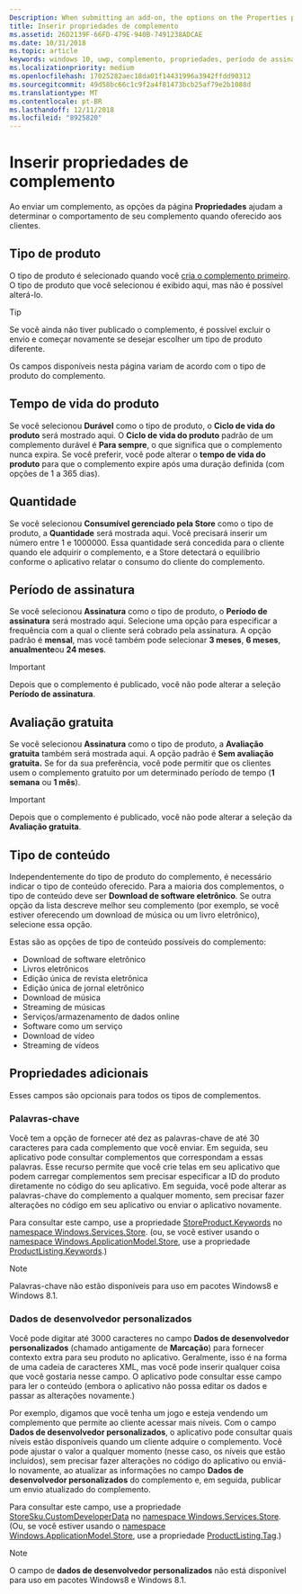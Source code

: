 ```yaml
---
Description: When submitting an add-on, the options on the Properties page help determine the behavior of your add-on when offered to customers.
title: Inserir propriedades de complemento
ms.assetid: 26D2139F-66FD-479E-940B-7491238ADCAE
ms.date: 10/31/2018
ms.topic: article
keywords: windows 10, uwp, complemento, propriedades, período de assinatura, duração de produto, tipo de conteúdo, cra, compra realizada em aplicativo, produto no aplicativo
ms.localizationpriority: medium
ms.openlocfilehash: 17025282aec18da01f14431996a3942ffdd90312
ms.sourcegitcommit: 49d58bc66c1c9f2a4f81473bcb25af79e2b1088d
ms.translationtype: MT
ms.contentlocale: pt-BR
ms.lasthandoff: 12/11/2018
ms.locfileid: "8925820"
---
```

# <a name="enter-add-on-properties"></a>Inserir propriedades de complemento

Ao enviar um complemento, as opções da página **Propriedades** ajudam a determinar o comportamento de seu complemento quando oferecido aos clientes.

## <a name="product-type"></a>Tipo de produto

O tipo de produto é selecionado quando você [cria o complemento primeiro](set-your-add-on-product-id.md). O tipo de produto que você selecionou é exibido aqui, mas não é possível alterá-lo.

> [!TIP]
> Se você ainda não tiver publicado o complemento, é possível excluir o envio e começar novamente se desejar escolher um tipo de produto diferente.

Os campos disponíveis nesta página variam de acordo com o tipo de produto do complemento.


## <a name="product-lifetime"></a>Tempo de vida do produto

Se você selecionou **Durável** como o tipo de produto, o **Ciclo de vida do produto** será mostrado aqui. O **Ciclo de vida do produto** padrão de um complemento durável é **Para sempre**, o que significa que o complemento nunca expira. Se você preferir, você pode alterar o **tempo de vida do produto** para que o complemento expire após uma duração definida (com opções de 1 a 365 dias).


## <a name="quantity"></a>Quantidade

Se você selecionou **Consumível gerenciado pela Store** como o tipo de produto, a **Quantidade** será mostrada aqui. Você precisará inserir um número entre 1 e 1000000. Essa quantidade será concedida para o cliente quando ele adquirir o complemento, e a Store detectará o equilíbrio conforme o aplicativo relatar o consumo do cliente do complemento.


## <a name="subscription-period"></a>Período de assinatura

Se você selecionou **Assinatura** como o tipo de produto, o **Período de assinatura** será mostrado aqui. Selecione uma opção para especificar a frequência com a qual o cliente será cobrado pela assinatura. A opção padrão é **mensal**, mas você também pode selecionar **3 meses**, **6 meses**, **anualmente**ou **24 meses**.

> [!IMPORTANT]
> Depois que o complemento é publicado, você não pode alterar a seleção **Período de assinatura**.


## <a name="free-trial"></a>Avaliação gratuita

Se você selecionou **Assinatura** como o tipo de produto, a **Avaliação gratuita** também será mostrada aqui. A opção padrão é **Sem avaliação gratuita.** Se for da sua preferência, você pode permitir que os clientes usem o complemento gratuito por um determinado período de tempo (**1 semana** ou **1 mês**). 

> [!IMPORTANT]
> Depois que o complemento é publicado, você não pode alterar a seleção da **Avaliação gratuita**.


## <a name="content-type"></a>Tipo de conteúdo

Independentemente do tipo de produto do complemento, é necessário indicar o tipo de conteúdo oferecido. Para a maioria dos complementos, o tipo de conteúdo deve ser **Download de software eletrônico**. Se outra opção da lista descreve melhor seu complemento (por exemplo, se você estiver oferecendo um download de música ou um livro eletrônico), selecione essa opção.

Estas são as opções de tipo de conteúdo possíveis do complemento:

-   Download de software eletrônico
-   Livros eletrônicos
-   Edição única de revista eletrônica
-   Edição única de jornal eletrônico
-   Download de música
-   Streaming de músicas
-   Serviços/armazenamento de dados online
-   Software como um serviço
-   Download de vídeo
-   Streaming de vídeos


## <a name="additional-properties"></a>Propriedades adicionais

Esses campos são opcionais para todos os tipos de complementos.

<span id="keywords" />

### <a name="keywords"></a>Palavras-chave

Você tem a opção de fornecer até dez as palavras-chave de até 30 caracteres para cada complemento que você enviar. Em seguida, seu aplicativo pode consultar complementos que correspondam a essas palavras. Esse recurso permite que você crie telas em seu aplicativo que podem carregar complementos sem precisar especificar a ID do produto diretamente no código do seu aplicativo. Em seguida, você pode alterar as palavras-chave do complemento a qualquer momento, sem precisar fazer alterações no código em seu aplicativo ou enviar o aplicativo novamente.

Para consultar este campo, use a propriedade [StoreProduct.Keywords](https://docs.microsoft.com/uwp/api/windows.services.store.storeproduct.Keywords) no [namespace Windows.Services.Store](https://docs.microsoft.com/uwp/api/Windows.Services.Store). (ou, se você estiver usando o [namespace Windows.ApplicationModel.Store](https://docs.microsoft.com/uwp/api/Windows.ApplicationModel.Store), use a propriedade [ProductListing.Keywords](https://docs.microsoft.com/uwp/api/windows.applicationmodel.store.productlisting.Keywords).)

> [!NOTE]
> Palavras-chave não estão disponíveis para uso em pacotes Windows8 e Windows 8.1.

<span id="custom-developer-data" />

### <a name="custom-developer-data"></a>Dados de desenvolvedor personalizados

Você pode digitar até 3000 caracteres no campo **Dados de desenvolvedor personalizados** (chamado antigamente de **Marcação**) para fornecer contexto extra para seu produto no aplicativo. Geralmente, isso é na forma de uma cadeia de caracteres XML, mas você pode inserir qualquer coisa que você gostaria nesse campo. O aplicativo pode consultar esse campo para ler o conteúdo (embora o aplicativo não possa editar os dados e passar as alterações novamente.)

Por exemplo, digamos que você tenha um jogo e esteja vendendo um complemento que permite ao cliente acessar mais níveis. Com o campo **Dados de desenvolvedor personalizados**, o aplicativo pode consultar quais níveis estão disponíveis quando um cliente adquire o complemento. Você pode ajustar o valor a qualquer momento (nesse caso, os níveis que estão incluídos), sem precisar fazer alterações no código do aplicativo ou enviá-lo novamente, ao atualizar as informações no campo **Dados de desenvolvedor personalizados** do complemento e, em seguida, publicar um envio atualizado do complemento.

Para consultar este campo, use a propriedade [StoreSku.CustomDeveloperData](https://docs.microsoft.com/uwp/api/windows.services.store.storesku.customdeveloperdata#Windows_Services_Store_StoreSku_CustomDeveloperData) no [namespace Windows.Services.Store](https://docs.microsoft.com/uwp/api/Windows.Services.Store). (Ou, se você estiver usando o [namespace Windows.ApplicationModel.Store](https://docs.microsoft.com/uwp/api/Windows.ApplicationModel.Store), use a propriedade [ProductListing.Tag](https://docs.microsoft.com/uwp/api/windows.applicationmodel.store.productlisting.tag#Windows_ApplicationModel_Store_ProductListing_Tag).)

> [!NOTE]
> O campo de **dados de desenvolvedor personalizados** não está disponível para uso em pacotes Windows8 e Windows 8.1.

 

 

 
